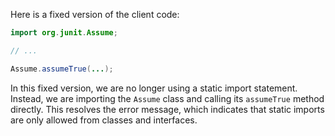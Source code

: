 Here is a fixed version of the client code:
```java
import org.junit.Assume;

// ...

Assume.assumeTrue(...);
```
In this fixed version, we are no longer using a static import statement. Instead, we are importing the `Assume` class and calling its `assumeTrue` method directly. This resolves the error message, which indicates that static imports are only allowed from classes and interfaces.